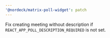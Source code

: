 ```yaml
---
'@nordeck/matrix-poll-widget': patch
---
```


Fix creating meeting without description if `REACT_APP_POLL_DESCRIPTION_REQUIRED` is not set.
